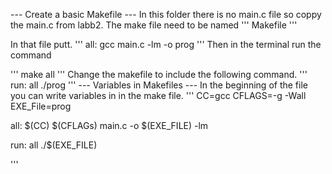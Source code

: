 --- Create a basic Makefile ---
In this folder there is no main.c file so coppy the main.c from labb2.
The make file need to be named
'''
Makefile
'''

In that file putt.
'''
all:
    gcc main.c -lm -o prog
'''
Then in the terminal run the command

'''
make all
'''
Change the makefile to include the following command.
'''
run: all
    ./prog
'''
--- Variables in Makefiles ---
In the beginning of the file you can write variables in in the make file.
'''
CC=gcc
CFLAGS=-g -Wall
EXE_File=prog

all:
    $(CC) $(CFLAGs) main.c -o $(EXE_FILE) -lm

run: all
    ./$(EXE_FILE)

'''


